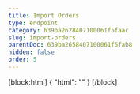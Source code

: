 ```yaml
---
title: Import Orders
type: endpoint
category: 639ba2628407100061f5faac
slug: import-orders
parentDoc: 639ba2658407100061f5fab8
hidden: false
order: 5
---
```

[block:html]
{
  "html": "<style>\n.LanguagePicker-divider { \n  display: none; }\n  \n[title=\"Toggle library\"] { \n  display: none; }\n</style>"
}
[/block]